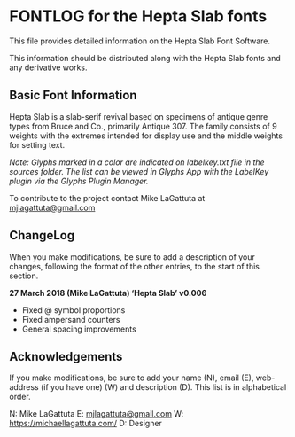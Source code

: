 # FONTLOG for the Hepta Slab fonts

This file provides detailed information on the Hepta Slab Font Software.

This information should be distributed along with the Hepta Slab fonts and any
derivative works.

## Basic Font Information
Hepta Slab is a slab-serif revival based on specimens of antique genre types from Bruce and Co., primarily Antique 307. The family consists of 9 weights with the extremes intended for display use and the middle weights for setting text.

*Note: Glyphs marked in a color are indicated on labelkey.txt file in the sources folder. The list can be viewed in Glyphs App with the LabelKey plugin via the Glyphs Plugin Manager.*

To contribute to the project contact Mike LaGattuta at mjlagattuta@gmail.com

## ChangeLog
When you make modifications, be sure to add a description of your changes, following the format of the other entries, to the start of this section.

**27 March 2018 (Mike LaGattuta) ‘Hepta Slab’ v0.006**
* Fixed @ symbol proportions
* Fixed ampersand counters
* General spacing improvements

## Acknowledgements
If you make modifications, be sure to add your name (N), 
email (E), web-address (if you have one) (W) and 
description (D). This list is in alphabetical order.

N: Mike LaGattuta
E: mjlagattuta@gmail.com
W: https://michaellagattuta.com/
D: Designer